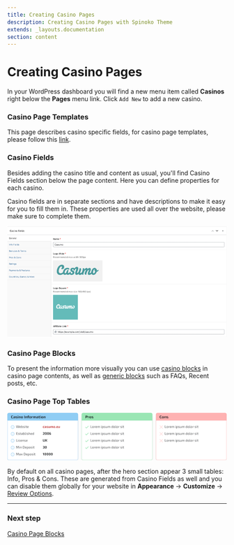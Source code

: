 ```yaml
---
title: Creating Casino Pages
description: Creating Casino Pages with Spinoko Theme
extends: _layouts.documentation
section: content
---
```


# Creating Casino Pages

In your WordPress dashboard you will find a new menu item called **Casinos** right below the **Pages** menu link. Click `Add New` to add a new casino.

### Casino Page Templates

This page describes casino specific fields, for casino page templates, please follow this [link](/docs/spinoko/casino-page-templates/).

### Casino Fields

Besides adding the casino title and content as usual, you'll find Casino Fields section below the page content. Here you can define properties for each casino.

Casino fields are in separate sections and have descriptions to make it easy for you to fill them in. These properties are used all over the website, please make sure to complete them.

![Spinoko Casino Fields](/assets/images/spinoko/spinoko-casino-fields.png)

### Casino Page Blocks

To present the information more visually you can use [casino blocks](/docs/spinoko/casino-page-blocks/) in casino page contents, as well as [generic blocks](/docs/spinoko/blocks/) such as FAQs, Recent posts, etc.

### Casino Page Top Tables

![spinoko-casino-top-tables](/assets/images/spinoko/spinoko-casino-info-pros-cons.png)

By default on all casino pages, after the hero section appear 3 small tables: Info, Pros & Cons. These are generated from Casino Fields as well and you can disable them globally for your website in **Appearance** &#8594; **Customize** &#8594; [Review Options](/docs/spinoko/customizations#review-options).

---

### Next step

[Casino Page Blocks](/docs/spinoko/casino-page-blocks/)
